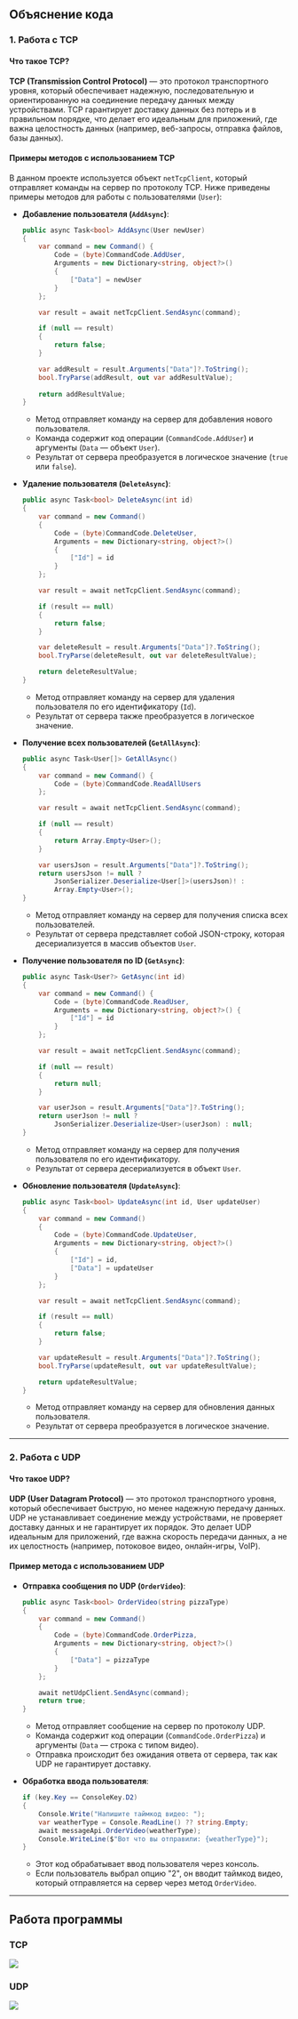 

## Объяснение кода

### 1. Работа с TCP

#### Что такое TCP?

**TCP (Transmission Control Protocol)** — это протокол транспортного уровня, который обеспечивает надежную, последовательную и ориентированную на соединение передачу данных между устройствами. TCP гарантирует доставку данных без потерь и в правильном порядке, что делает его идеальным для приложений, где важна целостность данных (например, веб-запросы, отправка файлов, базы данных).

#### Примеры методов с использованием TCP

В данном проекте используется объект `netTcpClient`, который отправляет команды на сервер по протоколу TCP. Ниже приведены примеры методов для работы с пользователями (`User`):

- **Добавление пользователя (`AddAsync`)**:
  ```csharp
  public async Task<bool> AddAsync(User newUser)
  {
      var command = new Command() { 
          Code = (byte)CommandCode.AddUser,
          Arguments = new Dictionary<string, object?>() 
          {
              ["Data"] = newUser
          }
      };

      var result = await netTcpClient.SendAsync(command);

      if (null == result)
      {
          return false;
      }

      var addResult = result.Arguments["Data"]?.ToString();
      bool.TryParse(addResult, out var addResultValue);
      
      return addResultValue;
  }
  ```
  - Метод отправляет команду на сервер для добавления нового пользователя.
  - Команда содержит код операции (`CommandCode.AddUser`) и аргументы (`Data` — объект `User`).
  - Результат от сервера преобразуется в логическое значение (`true` или `false`).

- **Удаление пользователя (`DeleteAsync`)**:
  ```csharp
  public async Task<bool> DeleteAsync(int id)
  {
      var command = new Command()
      {
          Code = (byte)CommandCode.DeleteUser,
          Arguments = new Dictionary<string, object?>()
          {
              ["Id"] = id
          }
      };

      var result = await netTcpClient.SendAsync(command);

      if (result == null)
      {
          return false;
      }

      var deleteResult = result.Arguments["Data"]?.ToString();
      bool.TryParse(deleteResult, out var deleteResultValue);

      return deleteResultValue;
  }
  ```
  - Метод отправляет команду на сервер для удаления пользователя по его идентификатору (`Id`).
  - Результат от сервера также преобразуется в логическое значение.

- **Получение всех пользователей (`GetAllAsync`)**:
  ```csharp
  public async Task<User[]> GetAllAsync()
  {
      var command = new Command() { 
          Code = (byte)CommandCode.ReadAllUsers
      };

      var result = await netTcpClient.SendAsync(command);

      if (null == result)
      {
          return Array.Empty<User>();
      }

      var usersJson = result.Arguments["Data"]?.ToString();
      return usersJson != null ? 
          JsonSerializer.Deserialize<User[]>(usersJson)! : 
          Array.Empty<User>();
  }
  ```
  - Метод отправляет команду на сервер для получения списка всех пользователей.
  - Результат от сервера представляет собой JSON-строку, которая десериализуется в массив объектов `User`.

- **Получение пользователя по ID (`GetAsync`)**:
  ```csharp
  public async Task<User?> GetAsync(int id)
  {
      var command = new Command() { 
          Code = (byte)CommandCode.ReadUser, 
          Arguments = new Dictionary<string, object?>() {
              ["Id"] = id
          }
      };

      var result = await netTcpClient.SendAsync(command);

      if (null == result)
      {
          return null;
      }

      var userJson = result.Arguments["Data"]?.ToString();
      return userJson != null ? 
          JsonSerializer.Deserialize<User>(userJson) : null;
  }
  ```
  - Метод отправляет команду на сервер для получения пользователя по его идентификатору.
  - Результат от сервера десериализуется в объект `User`.

- **Обновление пользователя (`UpdateAsync`)**:
  ```csharp
  public async Task<bool> UpdateAsync(int id, User updateUser)
  {
      var command = new Command()
      {
          Code = (byte)CommandCode.UpdateUser,
          Arguments = new Dictionary<string, object?>()
          {
              ["Id"] = id,
              ["Data"] = updateUser
          }
      };

      var result = await netTcpClient.SendAsync(command);

      if (result == null)
      {
          return false;
      }

      var updateResult = result.Arguments["Data"]?.ToString();
      bool.TryParse(updateResult, out var updateResultValue);

      return updateResultValue;
  }
  ```
  - Метод отправляет команду на сервер для обновления данных пользователя.
  - Результат от сервера преобразуется в логическое значение.

---

### 2. Работа с UDP

#### Что такое UDP?

**UDP (User Datagram Protocol)** — это протокол транспортного уровня, который обеспечивает быструю, но менее надежную передачу данных. UDP не устанавливает соединение между устройствами, не проверяет доставку данных и не гарантирует их порядок. Это делает UDP идеальным для приложений, где важна скорость передачи данных, а не их целостность (например, потоковое видео, онлайн-игры, VoIP).

#### Пример метода с использованием UDP

- **Отправка сообщения по UDP (`OrderVideo`)**:
  ```csharp
  public async Task<bool> OrderVideo(string pizzaType)
  {
      var command = new Command()
      {
          Code = (byte)CommandCode.OrderPizza,
          Arguments = new Dictionary<string, object?>()
          {
              ["Data"] = pizzaType
          }
      };

      await netUdpClient.SendAsync(command);
      return true;
  }
  ```
  - Метод отправляет сообщение на сервер по протоколу UDP.
  - Команда содержит код операции (`CommandCode.OrderPizza`) и аргументы (`Data` — строка с типом видео).
  - Отправка происходит без ожидания ответа от сервера, так как UDP не гарантирует доставку.

- **Обработка ввода пользователя**:
  ```csharp
  if (key.Key == ConsoleKey.D2) 
  {
      Console.Write("Напишите таймкод видео: ");
      var weatherType = Console.ReadLine() ?? string.Empty;
      await messageApi.OrderVideo(weatherType);
      Console.WriteLine($"Вот что вы отправили: {weatherType}");
  }
  ```
  - Этот код обрабатывает ввод пользователя через консоль.
  - Если пользователь выбрал опцию "2", он вводит таймкод видео, который отправляется на сервер через метод `OrderVideo`.

---


## Работа программы
### TCP
![](TCP.png)
### UDP
![](UDP.png)